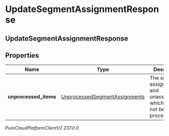 # UpdateSegmentAssignmentResponse

## UpdateSegmentAssignmentResponse

## Properties

|Name | Type | Description | Notes|
|------------ | ------------- | ------------- | -------------|
| **unprocessed_items** | [UnprocessedSegmentAssignments](UnprocessedSegmentAssignments) | The segment assignments and unassignments which could not be processed. | |



_PureCloudPlatformClientV2 237.0.0_
